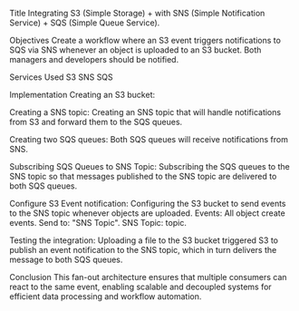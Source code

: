 Title
Integrating S3 (Simple Storage)  + with SNS (Simple Notification Service) + SQS (Simple Queue Service).


Objectives
Create a workflow where an S3 event triggers notifications to SQS via SNS whenever an object is uploaded to an S3 bucket. Both managers and developers should be notified.


Services Used
S3
SNS
SQS


Implementation
Creating an S3 bucket:



Creating a SNS topic:
Creating an SNS topic that will handle notifications from S3 and forward them to the SQS queues.



Creating two SQS queues:
Both SQS queues will receive notifications from SNS.



Subscribing SQS Queues to SNS Topic:
Subscribing the SQS queues to the SNS topic so that messages published to the SNS topic are delivered to both SQS queues.



Configure S3 Event notification:
Configuring the S3 bucket to send events to the SNS topic whenever objects are uploaded.
Events: All object create events.
Send to: "SNS Topic".
SNS Topic: topic.



Testing the integration:
Uploading a file to the S3 bucket triggered S3 to publish an event notification to the SNS topic, which in turn delivers the message to both SQS queues.



Conclusion
This fan-out architecture ensures that multiple consumers can react to the same event, enabling scalable and decoupled systems for efficient data processing and workflow automation.




